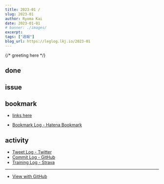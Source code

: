 ```yaml
---
title: 2023-01 / 
slug: 2023-01
author: Ryoma Kai
date: 2023-01-01
# banner: ./images/
excerpt: 
tags: ["週報"]
blog_url: https://leglog.lkj.io/2023-01
---
```


{/* greeting here */}

## done

### 

## issue

### 

## bookmark

- [links here]()


- [Bookmark Log - Hatena Bookmark](https://b.hatena.ne.jp/Ryo_K/bookmark)

## activity

<Tweet tweetLink="" />
<Instagram instagramId="" />
<YouTube youTubeId="" />

- [Tweet Log - Twitter](https://twitter.com/search?q=(from%3Alegnoh)%20until%3A2023-01-01%20since%3A2022-12-26%20-filter%3Areplies&src=typed_query)
- [Commit Log - GitHub](https://github.com/legnoh?tab=overview&from=2022-12-26&to=2023-01-01)
- [Training Log - Strava](https://www.strava.com/athletes/47349424/training/log)

----

- [View with GitHub](https://github.com/legnoh/leglog/blob/master/content/posts/202x/2023/01/index.md)
